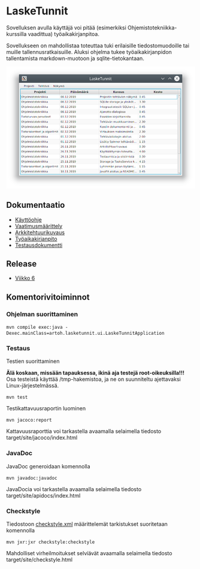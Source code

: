 # LaskeTunnit

Sovelluksen avulla käyttäjä voi pitää (esimerkiksi Ohjemistotekniikka-kurssilla vaadittua) työaikakirjanpitoa.

Sovellukseen on mahdollistaa toteuttaa tuki erilaisille tiedostomuodoille tai muille tallennusratkaisuille. Aluksi ohjelma tukee työaikakirjanpidon tallentamista markdown-muotoon ja sqlite-tietokantaan.

![Ruutukaappaus](dokumentointi/kayttoohje/tehtavat.png)

## Dokumentaatio

- [Käyttöohje](dokumentointi/kayttoohje/index.md)
- [Vaatimusmäärittely](dokumentointi/vaatimusmaarittely.md)
- [Arkkitehtuurikuvaus](dokumentointi/arkkitehtuuri.md)
- [Työaikakirjanpito](dokumentointi/tuntikirjanpito.md)
- [Testausdokumentti](dokumentointi/testaus.md)

## Release

- [Viikko 6](https://github.com/artoh/ot-harjoitustyo/releases/tag/v0.6)

## Komentorivitoiminnot

### Ohjelman suorittaminen

```
mvn compile exec:java -Dexec.mainClass=artoh.lasketunnit.ui.LaskeTunnitApplication
```

### Testaus

Testien suorittaminen

**Älä koskaan, missään tapauksessa, ikinä aja testejä root-oikeuksilla!!!** Osa testeistä käyttää /tmp-hakemistoa, ja ne on suunniteltu ajettavaksi Linux-järjestelmässä.


```
mvn test
```

Testikattavuusraportin luominen
```
mvn jacoco:report
```
Kattavuusraporttia voi tarkastella avaamalla selaimella tiedosto target/site/jacoco/index.html


### JavaDoc
JavaDoc generoidaan komennolla

```
mvn javadoc:javadoc
```
JavaDocia voi tarkastella avaamalla selaimella tiedosto target/site/apidocs/index.html

### Checkstyle

Tiedostoon [checkstyle.xml](https://github.com/artoh/ot-harjoitustyo/blob/master/LaskeTunnit/checkstyle.xml) määrittelemät tarkistukset suoritetaan komennolla

```
mvn jxr:jxr checkstyle:checkstyle
```

Mahdolliset virheilmoitukset selviävät avaamalla selaimella tiedosto target/site/checkstyle.html
